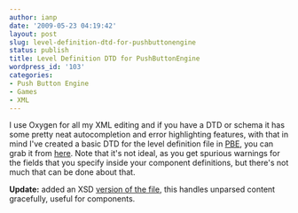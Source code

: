 ```yaml
---
author: ianp
date: '2009-05-23 04:19:42'
layout: post
slug: level-definition-dtd-for-pushbuttonengine
status: publish
title: Level Definition DTD for PushButtonEngine
wordpress_id: '103'
categories:
- Push Button Engine
- Games
- XML
---
```


I use Oxygen for all my XML editing and if you have a DTD or schema it has some pretty neat autocompletion and error highlighting features, with that in mind I've created a basic DTD for the level definition file in [PBE][01], you can grab it from [here][02]. Note that it's not ideal, as you get spurious warnings for the fields that you specify inside your component definitions, but there's not much that can be done about that.

**Update:** added an XSD [version of the file][03], this handles unparsed content gracefully, useful for components.

[01]: http://pushbuttonengine.com/
[02]: /code/2009/05/pbelevel.dtd
[03]: /code/2009/05/pbelevel.xsd
